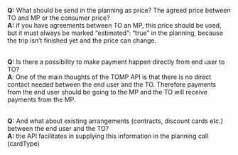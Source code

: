 **Q:** What should be send in the planning as price? The agreed price between TO and MP or the consumer price?<br>
**A:** if you have agreements between TO an MP, this price should be used, but it must always be marked “estimated”: “true” in the planning, because the trip isn’t finished yet and the price can change.<br><br>

**Q:** Is there a possibility to make payment happen directly from end user to TO?<br>
**A**: One of the main thoughts of the TOMP API is that there is no direct contact needed between the end user and the TO. Therefore payments from the end user should be going to the MP and the TO will receive payments from the MP.<br><br>

**Q:** And what about existing arrangements (contracts, discount cards etc.) between the end user and the TO?<br>
**A:** the API facilitates in supplying this information in the planning call (cardType)
